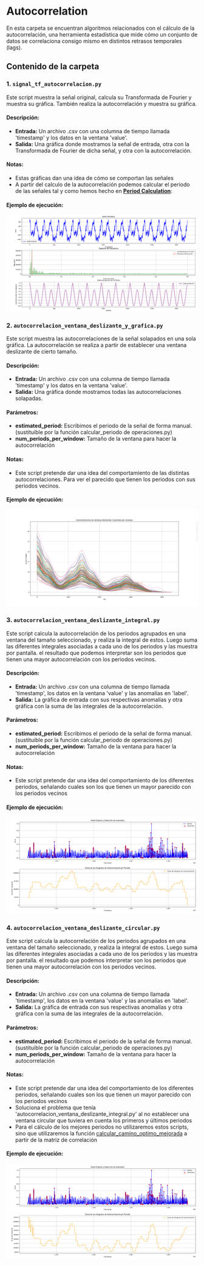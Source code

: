 # Autocorrelation

En esta carpeta se encuentran algoritmos relacionados con el cálculo de la autocorrelación, una herramienta estadística que mide cómo un conjunto de datos se correlaciona consigo mismo en distintos retrasos temporales (lags).

## Contenido de la carpeta

### 1. `signal_tf_autocorrelacion.py`

Este script muestra la señal original, calcula su Transformada de Fourier y muestra su gráfica. También realiza la autocorrelación y muestra su gráfica. 

#### Descripción:
- **Entrada:** Un archivo .csv con una columna de tiempo llamada 'timestamp' y los datos en la ventana 'value'.
- **Salida:** Una gráfica donde mostramos la señal de entrada, otra con la Transformada de Fourier de dicha señal, y otra con la autocorrelación.

#### Notas:
- Estas gráficas dan una idea de cómo se comportan las señales
- A partir del calculo de la autocorrelación podemos calcular el periodo de las señales tal y como hemos hecho en [**Period Calculation**](https://github.com/paeitnow/AnomalyDetection/tree/main/algorithms_axel/period_calculation):

#### Ejemplo de ejecución:
![No se puede cargar la imagen](https://github.com/paeitnow/AnomalyDetection/blob/main/algorithms_axel/autocorrelation/image_signal_tf_autocorrelacion.png)

### 2. `autocorrelacion_ventana_deslizante_y_grafica.py`

Este script muestra las autocorrelaciones de la señal solapados en una sola gráfica.
La autocorrelación se realiza a partir de establecer una ventana deslizante de cierto tamaño.

#### Descripción:
- **Entrada:** Un archivo .csv con una columna de tiempo llamada 'timestamp' y los datos en la ventana 'value'.
- **Salida:** Una gráfica donde mostramos todas las autocorrelaciones solapadas.

#### Parámetros:
- **estimated_period:** Escribimos el periodo de la señal de forma manual. (sustituible por la función calcular_periodo de operaciones.py)
- **num_periods_per_window:** Tamaño de la ventana para hacer la autocorrelación

#### Notas:
- Este script pretende dar una idea del comportamiento de las distintas autocorrelaciones. Para ver el parecido que tienen los periodos con sus periodos vecinos.
  
#### Ejemplo de ejecución:
![No se puede cargar la imagen](https://github.com/paeitnow/AnomalyDetection/blob/main/algorithms_axel/autocorrelation/image_autocorrelacion_ventana_deslizante_y_grafica.png)

### 3. `autocorrelacion_ventana_deslizante_integral.py`
 
Este script calcula la autocorrelación de los periodos agrupados en una ventana del tamaño seleccionado, y realiza la integral de estos. Luego suma las diferentes integrales asociadas a cada uno de los periodos y las muestra por pantalla. el resultado que podemos interpretar son los periodos que tienen una mayor autocorrelación con los periodos vecinos. 

#### Descripción:
- **Entrada:** Un archivo .csv con una columna de tiempo llamada 'timestamp', los datos en la ventana 'value' y las anomalías en 'label'.
- **Salida:** La gráfica de entrada con sus respectivas anomalías y otra gráfica con la suma de las integrales de la autocorrelación.

#### Parámetros:
- **estimated_period:** Escribimos el periodo de la señal de forma manual. (sustituible por la función calcular_periodo de operaciones.py)
- **num_periods_per_window:** Tamaño de la ventana para hacer la autocorrelación

#### Notas:
- Este script pretende dar una idea del comportamiento de los diferentes periodos, señalando cuales son los que tienen un mayor parecido con los periodos vecinos
  
#### Ejemplo de ejecución:
![No se puede cargar la imagen](https://github.com/paeitnow/AnomalyDetection/blob/main/algorithms_axel/autocorrelation/image_autocorrelacion_ventana_deslizante_integral.png)

### 4. `autocorrelacion_ventana_deslizante_circular.py`
 
Este script calcula la autocorrelación de los periodos agrupados en una ventana del tamaño seleccionado, y realiza la integral de estos. Luego suma las diferentes integrales asociadas a cada uno de los periodos y las muestra por pantalla. el resultado que podemos interpretar son los periodos que tienen una mayor autocorrelación con los periodos vecinos. 

#### Descripción:
- **Entrada:** Un archivo .csv con una columna de tiempo llamada 'timestamp', los datos en la ventana 'value' y las anomalías en 'label'.
- **Salida:** La gráfica de entrada con sus respectivas anomalías y otra gráfica con la suma de las integrales de la autocorrelación.

#### Parámetros:
- **estimated_period:** Escribimos el periodo de la señal de forma manual. (sustituible por la función calcular_periodo de operaciones.py)
- **num_periods_per_window:** Tamaño de la ventana para hacer la autocorrelación

#### Notas:
- Este script pretende dar una idea del comportamiento de los diferentes periodos, señalando cuales son los que tienen un mayor parecido con los periodos vecinos
- Soluciona el problema que tenía 'autocorrelacion_ventana_deslizante_integral.py' al no establecer una ventana circular que tuviera en cuenta los primeros y últimos periodos
- Para el cálculo de los mejores periodos no utilizaremos estos scripts, sino que utilizaremos la función [calcular_camino_optimo_mejorada](https://github.com/paeitnow/AnomalyDetection/blob/main/algorithms_axel/utils/operaciones.py) a partir de la matriz de correlación
  
#### Ejemplo de ejecución:
![No se puede cargar la imagen](https://github.com/paeitnow/AnomalyDetection/blob/main/algorithms_axel/autocorrelation/image_autocorrelacion_ventana_deslizante_circular.png)
